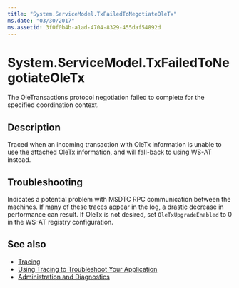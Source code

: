 ```yaml
---
title: "System.ServiceModel.TxFailedToNegotiateOleTx"
ms.date: "03/30/2017"
ms.assetid: 3f0f0b4b-a1ad-4704-8329-455daf54892d
---
```

# System.ServiceModel.TxFailedToNegotiateOleTx
The OleTransactions protocol negotiation failed to complete for the specified coordination context.  
  
## Description  
 Traced when an incoming transaction with OleTx information is unable to use the attached OleTx information, and will fall-back to using WS-AT instead.  
  
## Troubleshooting  
 Indicates a potential problem with MSDTC RPC communication between the machines. If many of these traces appear in the log, a drastic decrease in performance can result.  If OleTx is not desired, set `OleTxUpgradeEnabled` to 0 in the WS-AT registry configuration.  
  
## See also
- [Tracing](../../../../../docs/framework/wcf/diagnostics/tracing/index.md)
- [Using Tracing to Troubleshoot Your Application](../../../../../docs/framework/wcf/diagnostics/tracing/using-tracing-to-troubleshoot-your-application.md)
- [Administration and Diagnostics](../../../../../docs/framework/wcf/diagnostics/index.md)
